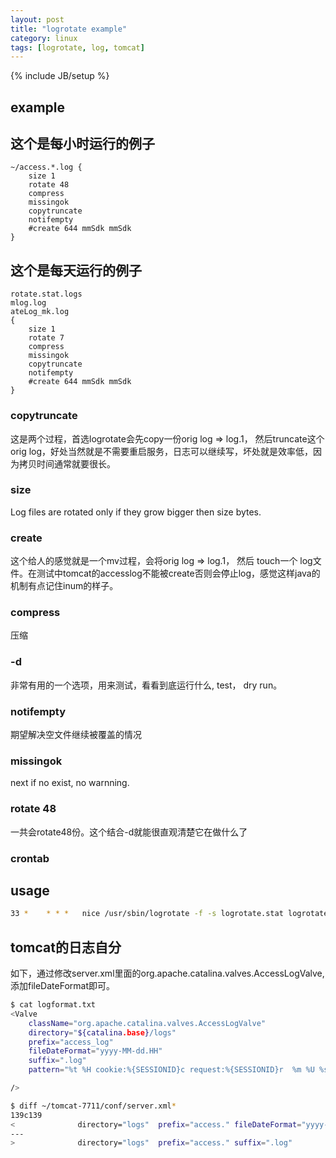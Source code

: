 ```yaml
---
layout: post
title: "logrotate example"
category: linux
tags: [logrotate, log, tomcat]
---
```

{% include JB/setup %}

## example

## 这个是每小时运行的例子

```
~/access.*.log {
    size 1
    rotate 48
    compress
    missingok
    copytruncate
    notifempty
    #create 644 mmSdk mmSdk
}
```

## 这个是每天运行的例子

```
rotate.stat.logs
mlog.log
ateLog_mk.log
{
    size 1
    rotate 7
    compress
    missingok
    copytruncate
    notifempty
    #create 644 mmSdk mmSdk
}
```

### copytruncate
这是两个过程，首选logrotate会先copy一份orig log => log.1， 然后truncate这个 orig log，好处当然就是不需要重启服务，日志可以继续写，坏处就是效率低，因为拷贝时间通常就要很长。

### size
Log files are rotated only if they grow bigger then size bytes.

### create
这个给人的感觉就是一个mv过程，会将orig log => log.1， 然后 touch一个 log文件。在测试中tomcat的accesslog不能被create否则会停止log，感觉这样java的机制有点记住inum的样子。

### compress
压缩

### -d
非常有用的一个选项，用来测试，看看到底运行什么, test， dry run。

### notifempty
期望解决空文件继续被覆盖的情况

### missingok
next if no exist, no warnning.

### rotate 48
一共会rotate48份。这个结合-d就能很直观清楚它在做什么了

### crontab

## usage

```bash
33 *    * * *   nice /usr/sbin/logrotate -f -s logrotate.stat logrotate.stat_tomcat_7711
```

## tomcat的日志自分

如下，通过修改server.xml里面的org.apache.catalina.valves.AccessLogValve, 添加fileDateFormat即可。

```bash
$ cat logformat.txt
<Valve
    className="org.apache.catalina.valves.AccessLogValve"
    directory="${catalina.base}/logs"
    prefix="access_log"
    fileDateFormat="yyyy-MM-dd.HH"
    suffix=".log"
    pattern="%t %H cookie:%{SESSIONID}c request:%{SESSIONID}r  %m %U %s %q %r"

/>

$ diff ~/tomcat-7711/conf/server.xml*
139c139
<              directory="logs"  prefix="access." fileDateFormat="yyyy-MM-dd.HH" suffix=".log"
---
>              directory="logs"  prefix="access." suffix=".log"
```
